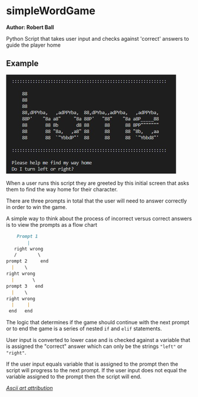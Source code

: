 # simpleWordGame

**Author: Robert Ball**

Python Script that takes user input and checks against 'correct' answers to guide the player home

## Example

![Script output](./assets/output.jpg)

When a user runs this script they are greeted by this initial screen that asks them to find the way home for their character.

There are three prompts in total that the user will need to answer correctly in order to win the game.

A simple way to think about the process of incorrect versus correct answers is to view the prompts as a flow chart

```md
    Prompt 1
        |
   right wrong
   /        \
prompt 2     end
  |    \
right wrong
  |       \
prompt 3   end
  |    \
right wrong
  |     |
 end   end
```

The logic that determines if the game should continue with the next prompt or to end the game is a series of nested `if` and `elif` statements.

User input is converted to lower case and is checked against a variable that is assigned the "correct" answer which can only be the strings `"left"` or `"right"`.

If the user input equals variable that is assigned to the prompt then the script will progress to the next prompt. If the user input does not equal the variable assigned to the prompt then the script will end.

*[Ascii art attribution](https://ascii.co.uk/art/home)*